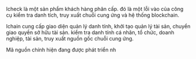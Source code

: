 Icheck là một sản phẩm khách hàng phân cấp. đó là một lỗi vào của công cụ kiểm tra danh tích, truy xuất chuỗi cung ứng và hệ thống blockchain.

Ichain cung cấp giao diện quản lý danh tính, khởi tạo quản lý tài sản, chuyển giao quyền sở hữu tài sản. kiểm tra danh tính cá nhân, tổ chức, doanh nghiệp, tài sản, truy xuất nguồn gốc chuỗi cung ứng.


Mã nguồn chính hiện đang được phát triển nh


